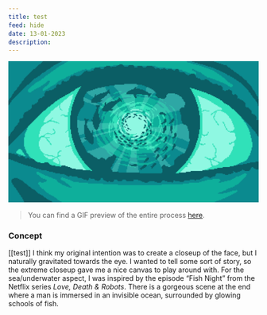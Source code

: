 ```yaml
---
title: test
feed: hide
date: 13-01-2023
description: 
---
```


![](/assets/img/eye-of-the-sea-v6.png)
>You can find a GIF preview of the entire process [here](#tldr).

### Concept

[[test]]
I think my original intention was to create a closeup of the face, but I naturally gravitated towards the eye. I wanted to tell some sort of story, so the extreme closeup gave me a nice canvas to play around with. For the sea/underwater aspect, I was inspired by the episode “Fish Night” from the Netflix series *Love, Death & Robots*. There is a gorgeous scene at the end where a man is immersed in an invisible ocean, surrounded by glowing schools of fish.
